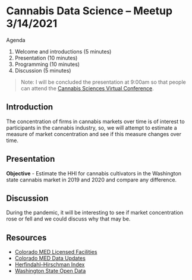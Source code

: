 # Cannabis Data Science – Meetup 3/14/2021

Agenda

1. Welcome and introductions (5 minutes)
3. Presentation (10 minutes)
4. Programming (10 minutes)
5. Discussion (5 minutes)

> Note: I will be concluded the presentation at 9:00am so that people can attend the [Cannabis Sciences Virtual Conference](https://events.labroots.com/event/Cannabis2021/).

## Introduction

The concentration of firms in cannabis markets over time is of interest to participants in the cannabis industry, so, we will attempt to estimate a measure of market concentration and see if this measure changes over time.

## Presentation

**Objective** - Estimate the HHI for cannabis cultivators in the Washington state cannabis market in 2019 and 2020 and compare any difference.

## Discussion

During the pandemic, it will be interesting to see if market concentration rose or fell and we could discuss why that may be.

## Resources

- [Colorado MED Licensed Facilities](https://sbg.colorado.gov/med-licensed-facilities)
- [Colorado MED Data Updates](https://sbg.colorado.gov/med-updates)
- [Herfindahl–Hirschman Index](https://www.justice.gov/atr/herfindahl-hirschman-index)
- [Washington State Open Data](https://data.openthc.org/b2b)
